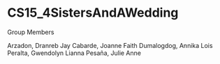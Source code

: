# CS15_4SistersAndAWedding
Group Members

Arzadon, Dranreb Jay
Cabarde, Joanne Faith
Dumalogdog, Annika Lois
Peralta, Gwendolyn Lianna
Pesaña, Julie Anne

